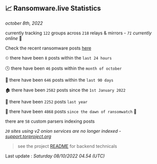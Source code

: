 
## 📈 Ransomware.live Statistics
_october 8th, 2022_

currently tracking `122` groups across `218` relays & mirrors - _`71` currently online_ 📡

Check the recent ransomware posts [here](https://www.ransomware.live/#/recentposts)


⏲ there have been `8` posts within the `last 24 hours`

🕓 there have been `46` posts within the `month of october`

📅 there have been `646` posts within the `last 90 days`

🏚 there have been `2582` posts since the `1st January 2022`

🚀 there have been `2252` posts `last year`

🦕 there have been `4868` posts `since the dawn of ransomwatch` 🐣

there are `58` custom parsers indexing posts

_`20` sites using v2 onion services are no longer indexed - [support.torproject.org](https://support.torproject.org/onionservices/v2-deprecation/)_

> see the project [README](https://github.com/jmousqueton/ransomwatch#readme) for backend technicals



Last update : _Saturday 08/10/2022 04.54 (UTC)_

